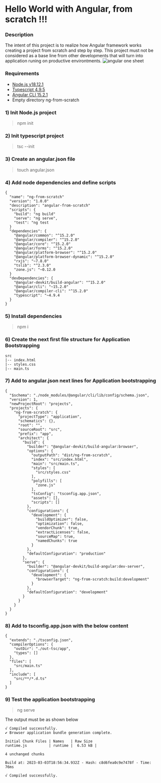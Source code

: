 # Hello World with Angular, from scratch !!!

### Description
The intent of this project is to realize how Angular framework works creating a project from scratch and step by step. 
This project must not be considered as a base line from other developments that will turn into application runing on productive environtments.
![angular one sheet](https://www.2code.com.mx/static/media/1-sheel-angular.png)

### Requirements

- [Node.js v18.12.1](https://nodejs.org/es/)
- [Typescript 4.9.5](https://www.npmjs.com/package/typescript)
- [Angular CLI 15.2.1](https://angular.io/cli)
- Empty directory ng-from-scratch

### 1) Init Node.js project

> npm init

### 2) Init typescript project

> tsc --init 

### 3) Create an angular.json file

> touch angular.json

### 4) Add node dependencies and define scripts 

    {
      "name": "ng-from-scratch"
      "version": "1.0.0"
      "description": "angular-from-scratch"
      "scripts": {
        "build": "ng build"
        "serve": "ng serve",   
        "test": "ng test
      }
      "dependencies": {
        "@angular/common": "^15.2.0"
        "@angular/compiler": "^15.2.0"
        "@angular/core": "^15.2.0"
        "@angular/forms": "^15.2.0"
        "@angular/platform-browser": "^15.2.0"
        "@angular/platform-browser-dynamic": "^15.2.0"
        "rxjs": "~7.8.0"
        "tslib": "^2.3.0"
        "zone.js": "~0.12.0
      }
      "devDependencies": {
        "@angular-devkit/build-angular": "^15.2.0"
        "@angular/cli": "~15.2.0"
        "@angular/compiler-cli": "^15.2.0"
        "typescript": "~4.9.4
      }
    }

### 5) Install dependencies

> npm i 


### 6) Create the next first file structure for Application Bootstrapping

    src
    |-- index.html
    |-- styles.css
    |-- main.ts

### 7) Add to angular.json next lines for Application bootstrapping

    {
      "$schema": "./node_modules/@angular/cli/lib/config/schema.json",
      "version": 1,
      "newProjectRoot": "projects",
      "projects": {
        "ng-from-scratch": {
          "projectType": "application",
          "schematics": {},
          "root": "",
          "sourceRoot": "src",
          "prefix": "app",
          "architect": {
            "build": {
              "builder": "@angular-devkit/build-angular:browser",
              "options": {
                "outputPath": "dist/ng-from-scratch",
                "index": "src/index.html",
                "main": "src/main.ts",
                "styles": [
                  "src/styles.css"
                ],
                "polyfills": [
                  "zone.js"
                ],
                "tsConfig": "tsconfig.app.json",
                "assets": [],            
                "scripts": []
              },
              "configurations": {
                "development": {
                  "buildOptimizer": false,
                  "optimization": false,
                  "vendorChunk": true,
                  "extractLicenses": false,
                  "sourceMap": true,
                  "namedChunks": true
                }
              },
              "defaultConfiguration": "production"
            },
            "serve": {
              "builder": "@angular-devkit/build-angular:dev-server",
              "configurations": {
                "development": {
                  "browserTarget": "ng-from-scratch:build:development"
                }
              },
              "defaultConfiguration": "development"
            }
          }
        }
      }
    }

### 8) Add to tsconfig.app.json with the below content

    {
      "extends": "./tsconfig.json",
      "compilerOptions": {
        "outDir": "./out-tsc/app",
        "types": []
      },
      "files": [
        "src/main.ts"
      ],
      "include": [
        "src/**/*.d.ts"
      ]
    }

### 9) Test the application bootstrapping

> ng serve

The output must be as shown below

    √ Compiled successfully.
    ✔ Browser application bundle generation complete.

    Initial Chunk Files | Names   | Raw Size
    runtime.js          | runtime |  6.53 kB |

    4 unchanged chunks

    Build at: 2023-03-03T18:56:34.932Z - Hash: c8d6fea0c9e7478f - Time: 76ms

    √ Compiled successfully.

